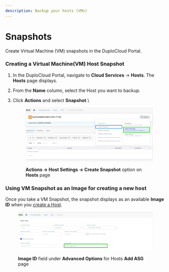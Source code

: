 ```yaml
---
description: Backup your hosts (VMs)
---
```


# Snapshots

Create Virtual Machine (VM) snapshots in the DuploCloud Portal.

### Creating a Virtual Machine(VM) Host Snapshot

1. In the DuploCloud Portal, navigate to **Cloud Services** -> **Hosts**. The **Hosts** page displays.
2. From the **Name** column, select the Host you want to backup.
3.  Click **Actions** and select **Snapshot**.\


    <figure><img src="../../../.gitbook/assets/screenshot-nimbusweb.me-2024.02.18-14_42_51.png" alt=""><figcaption><p><strong>Actions -> Host Settings -> Create Snapshot</strong> option on <strong>Hosts</strong> page</p></figcaption></figure>

### Using VM Snapshot as an Image for creating a new host

Once you take a VM Snapshot, the snapshot displays as an available **Image ID** when you [create a Host](./).

<figure><img src="../../../.gitbook/assets/screenshot-nimbusweb.me-2024.02.18-14_45_24.png" alt=""><figcaption><p><strong>Image ID</strong> field under <strong>Advanced Options</strong> for Hosts <strong>Add ASG</strong> page </p></figcaption></figure>
